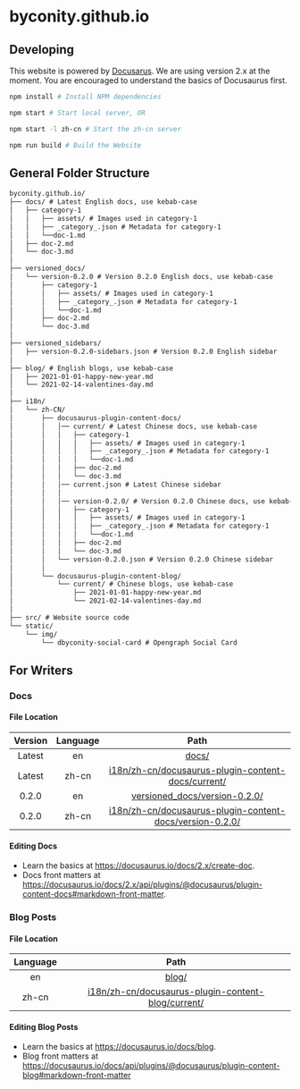 # byconity.github.io

## Developing

This website is powered by [Docusarus](https://docusaurus.io/). We are using version 2.x at the moment.
You are encouraged to understand the basics of Docusaurus first.

```bash
npm install # Install NPM dependencies

npm start # Start local server, OR

npm start -l zh-cn # Start the zh-cn server

npm run build # Build the Website
```

## General Folder Structure

```txt
byconity.github.io/
├── docs/ # Latest English docs, use kebab-case
│   ├── category-1
│   │   ├── assets/ # Images used in category-1
│   │   ├── _category_.json # Metadata for category-1
│   │   └──doc-1.md
│   ├── doc-2.md
│   └── doc-3.md
│
├── versioned_docs/
│   └── version-0.2.0 # Version 0.2.0 English docs, use kebab-case
│       ├── category-1
│       │   ├── assets/ # Images used in category-1
│       │   ├── _category_.json # Metadata for category-1
│       │   └──doc-1.md
│       ├── doc-2.md
│       └── doc-3.md
│
├── versioned_sidebars/
│   ├── version-0.2.0-sidebars.json # Version 0.2.0 English sidebar
│
├── blog/ # English blogs, use kebab-case
│   ├── 2021-01-01-happy-new-year.md
│   └── 2021-02-14-valentines-day.md
│
├── i18n/
│   └── zh-CN/
│       ├── docusaurus-plugin-content-docs/
│       │   │── current/ # Latest Chinese docs, use kebab-case
│       │   │   ├── category-1
│       │   │   │   ├── assets/ # Images used in category-1
│       │   │   │   ├── _category_.json # Metadata for category-1
│       │   │   │   └──doc-1.md
│       │   │   ├── doc-2.md
│       │   │   └── doc-3.md
│       │   │── current.json # Latest Chinese sidebar
│       │   │
│       │   │── version-0.2.0/ # Version 0.2.0 Chinese docs, use kebab-case
│       │   │   ├── category-1
│       │   │   │   ├── assets/ # Images used in category-1
│       │   │   │   ├── _category_.json # Metadata for category-1
│       │   │   │   └──doc-1.md
│       │   │   ├── doc-2.md
│       │   │   └── doc-3.md
│       │   └── version-0.2.0.json # Version 0.2.0 Chinese sidebar
│       │
│       └── docusaurus-plugin-content-blog/
│           └── current/ # Chinese blogs, use kebab-case
│               ├── 2021-01-01-happy-new-year.md
│               └── 2021-02-14-valentines-day.md
│
├── src/ # Website source code
└── static/
    └── img/
        └── dbyconity-social-card # Opengraph Social Card
```

## For Writers

### Docs

#### File Location

| Version | Language |                                                          Path                                                          |
| :-----: | :------: | :--------------------------------------------------------------------------------------------------------------------: |
| Latest  |    en    |                                                    [docs/](./docs/)                                                    |
| Latest  |  zh-cn   |       [i18n/zh-cn/docusaurus-plugin-content-docs/current/](./i18n/zh-cn/docusaurus-plugin-content-docs/current/)       |
|  0.2.0  |    en    |                            [versioned_docs/version-0.2.0/](./versioned_docs/version-0.2.0/)                            |
|  0.2.0  |  zh-cn   | [i18n/zh-cn/docusaurus-plugin-content-docs/version-0.2.0/](./i18n/zh-cn/docusaurus-plugin-content-docs/version-0.2.0/) |

#### Editing Docs

- Learn the basics at https://docusaurus.io/docs/2.x/create-doc.
- Docs front matters at https://docusaurus.io/docs/2.x/api/plugins/@docusaurus/plugin-content-docs#markdown-front-matter.

### Blog Posts

#### File Location

| Language |                                                    Path                                                    |
| :------: | :--------------------------------------------------------------------------------------------------------: |
|    en    |                                              [blog/](./blog/)                                              |
|  zh-cn   | [i18n/zh-cn/docusaurus-plugin-content-blog/current/](./i18n/zh-cn/docusaurus-plugin-content-blog/current/) |

#### Editing Blog Posts

- Learn the basics at https://docusaurus.io/docs/blog.
- Blog front matters at https://docusaurus.io/docs/api/plugins/@docusaurus/plugin-content-blog#markdown-front-matter
